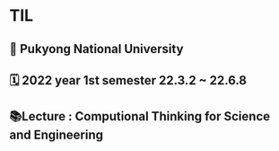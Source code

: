 # TIL

## 🏫 Pukyong National University 

## 🗓 2022 year 1st semester 22.3.2 ~ 22.6.8

## 📚Lecture : Computional Thinking for Science and Engineering